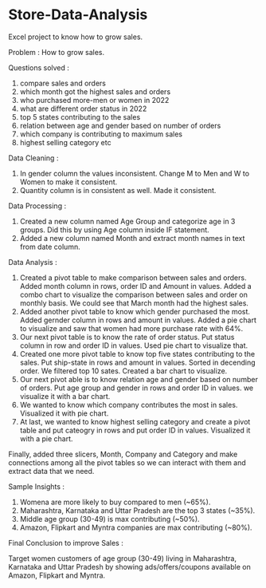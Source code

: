 # Store-Data-Analysis
Excel project to know how to grow sales.

Problem : How to grow sales.

Questions solved :

1. compare sales and orders
2. which month got the highest sales and orders
3. who purchased more-men or women in 2022
4. what are different order status in 2022
5. top 5 states contributing to the sales
6. relation between age and gender based on number of orders
7. which company is contributing to maximum sales
8. highest selling category etc

Data Cleaning : 

1. In gender column the values inconsistent. Change M to Men and W to Women to make it consistent.
2. Quantity column is in consistent as well. Made it consistent.

Data Processing :

1. Created a new column named Age Group and categorize age in 3 groups. Did this by using Age column inside IF statement.
2. Added a new column named Month and extract month names in text from date column.

Data Analysis :

1. Created a pivot table to make comparison between sales and orders. Added month column in rows, order ID and
Amount in values. Added a combo chart to visualize the  comparison between sales and order on monthly basis.
We could see that March month had the highest sales.
2. Added another pivot table to know which gender purchased the most. Added gernder column in rows and amount in values.
Added a pie chart to visualize and saw that women had more purchase rate with 64%.
3. Our next pivot table is to know the rate of order status. Put status column in row and order ID in values. 
Used pie chart to visualize that.
4. Created one more pivot table to know top five states contributing to the sales. Put ship-state in rows
and amount in values. Sorted in decending order. We filtered top 10 sates. Created a bar chart to visualize.
5. Our next pivot able is to know relation age and gender based on number of orders. Put age group and gender
in rows and order ID in values. we visualize it with a bar chart.
6. We wanted to know which company contributes the most in sales. Visualized it with pie chart.
7. At last, we wanted to know highest selling category and create a pivot table and put cateogry in rows and put order ID
in values. Visualized it with a pie chart.

Finally, added three slicers, Month, Company and Category and make connections among all the pivot tables
so we can interact with them and extract data that we need.

Sample Insights :

1. Womena are more likely to buy compared to men (~65%).
2. Maharashtra, Karnataka and Uttar Pradesh are the top 3 states (~35%).
3. Middle age group (30-49) is max contributing (~50%).
4. Amazon, Flipkart and Myntra companies are max contributing (~80%).

Final Conclusion to improve Sales :

Target women customers of age group (30-49) living in Maharashtra, Karnataka and Uttar Pradesh by showing
ads/offers/coupons available on Amazon, Flipkart and Myntra.
